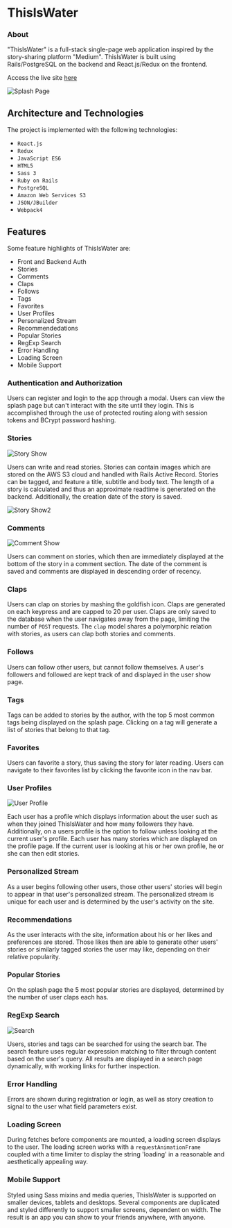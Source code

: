 # ThisIsWater

### About

"ThisIsWater" is a full-stack single-page web application inspired by the story-sharing platform "Medium". ThisIsWater is built using Rails/PostgreSQL on the backend and React.js/Redux on the frontend. 

Access the live site [here](https://thisiswater.herokuapp.com/)

![Splash Page](https://i.imgur.com/f97HEU8.png "Splash Page")

## Architecture and Technologies

The project is implemented with the following technologies:

- `React.js`
- `Redux`
- `JavaScript ES6`
- `HTML5`
- `Sass 3`
- `Ruby on Rails`
- `PostgreSQL`
- `Amazon Web Services S3`
- `JSON/JBuilder`
- `Webpack4`

## Features

Some feature highlights of ThisIsWater are:

- Front and Backend Auth
- Stories
- Comments
- Claps
- Follows
- Tags
- Favorites
- User Profiles
- Personalized Stream
- Recommendedations
- Popular Stories
- RegExp Search
- Error Handling
- Loading Screen
- Mobile Support

### Authentication and Authorization

Users can register and login to the app through a modal.  Users can view the splash page but can't interact with the site until they login.  This is accomplished through the use of protected routing along with session tokens and BCrypt password hashing.  

### Stories

![Story Show](https://i.imgur.com/MlVwSsY.png "Story Show")

Users can write and read stories.  Stories can contain images which are stored on the AWS S3 cloud and handled with Rails Active Record.  Stories can be tagged, and feature a title, subtitle and body text.  The length of a story is calculated and thus an approximate readtime is generated on the backend.  Additionally, the creation date of the story is saved.  

![Story Show2](https://i.imgur.com/pmHY4ys.png "Story Show2")

### Comments

![Comment Show](https://i.imgur.com/SEdexc3.png "Comment Show")

Users can comment on stories, which then are immediately displayed at the bottom of the story in a comment section.  The date of the comment is saved and comments are displayed in descending order of recency.  

### Claps

Users can clap on stories by mashing the goldfish icon.  Claps are generated on each keypress and are capped to 20 per user.  Claps are only saved to the database when the user navigates away from the page, limiting the number of `POST` requests.  The `clap` model shares a polymorphic relation with stories, as users can clap both stories and comments.  

### Follows

Users can follow other users, but cannot follow themselves.  A user's followers and followed are kept track of and displayed in the user show page.  

### Tags

Tags can be added to stories by the author, with the top 5 most common tags being displayed on the splash page.  Clicking on a tag will generate a list of stories that belong to that tag. 

### Favorites

Users can favorite a story, thus saving the story for later reading.  Users can navigate to their favorites list by clicking the favorite icon in the nav bar.  

### User Profiles

![User Profile](https://i.imgur.com/4diDn0g.png "User Profile")

Each user has a profile which displays information about the user such as when they joined ThisIsWater and how many followers they have.  Additionally, on a users profile is the option to follow unless looking at the current user's profile.  Each user has many stories which are displayed on the profile page.  If the current user is looking at his or her own profile, he or she can then edit stories.  

### Personalized Stream

As a user begins following other users, those other users' stories will begin to appear in that user's personalized stream.  The personalized stream is unique for each user and is determined by the user's activity on the site.  

### Recommendations

As the user interacts with the site, information about his or her likes and preferences are stored.  Those likes then are able to generate other users' stories or similarly tagged stories the user may like, depending on their relative popularity.  

### Popular Stories

On the splash page the 5 most popular stories are displayed, determined by the number of user claps each has.  

### RegExp Search

![Search](https://i.imgur.com/3uhjxX5.png "Search")


Users, stories and tags can be searched for using the search bar.  The search feature uses regular expression matching to filter through content based on the user's query.  All results are displayed in a search page dynamically, with working links for further inspection.  

### Error Handling

Errors are shown during registration or login, as well as story creation to signal to the user what field parameters exist.  

### Loading Screen

During fetches before components are mounted, a loading screen displays to the user.  The loading screen works with a `requestAnimationFrame` coupled with a time limiter to display the string 'loading' in a reasonable and aesthetically appealing way.  

### Mobile Support

Styled using Sass mixins and media queries, ThisIsWater is supported on smaller devices, tablets and desktops.  Several components are duplicated and styled differently to support smaller screens, dependent on width.  The result is an app you can show to your friends anywhere, with anyone.  
